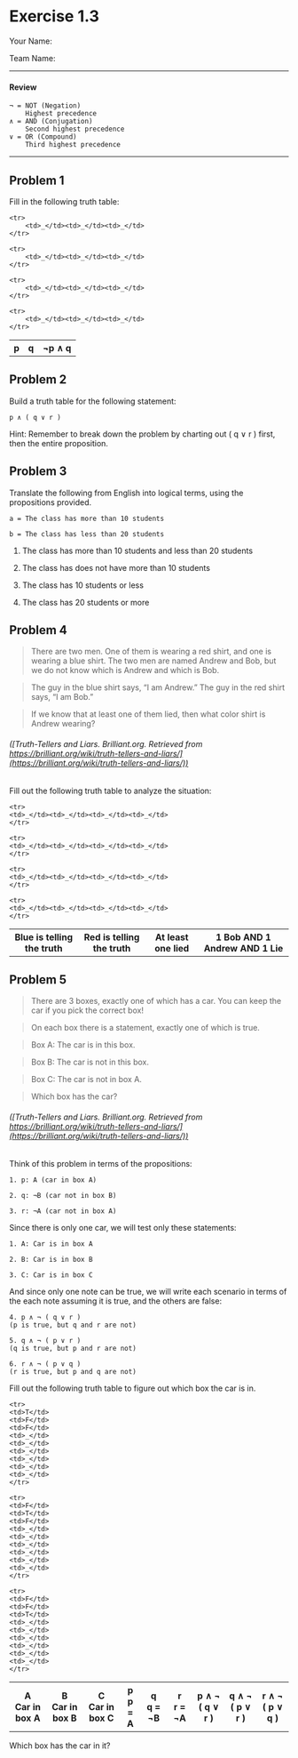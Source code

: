 # Exercise 1.3

Your Name:

Team Name:

---

#### Review

    ¬ = NOT (Negation)
        Highest precedence
    ∧ = AND (Conjugation)
        Second highest precedence
    ∨ = OR (Compound)
        Third highest precedence

--- 

## Problem 1

Fill in the following truth table:

<table>
	<tr>
		<th>p</th><th>q</th><th>¬p ∧ q</th>
	</tr>

	<tr>
		<td>_</td><td>_</td><td>_</td>
	</tr>

	<tr>
		<td>_</td><td>_</td><td>_</td>
	</tr>

	<tr>
		<td>_</td><td>_</td><td>_</td>
	</tr>

	<tr>
		<td>_</td><td>_</td><td>_</td>
	</tr>
</table>

## Problem 2

Build a truth table for the following statement:

	p ∧ ( q ∨ r )

Hint: Remember to break down the problem by charting out ( q ∨ r ) first, then the entire proposition.


## Problem 3

Translate the following from English into logical terms, using the propositions provided.

	a = The class has more than 10 students
	
	b = The class has less than 20 students

1. The class has more than 10 students and less than 20 students

2. The class has does not have more than 10 students

3. The class has 10 students or less

4. The class has 20 students or more


## Problem 4

> There are two men. One of them is wearing a red shirt, and one is wearing a blue shirt. The two men are named Andrew and Bob, but we do not know which is Andrew and which is Bob.

> The guy in the blue shirt says, “I am Andrew.”
> The guy in the red shirt says, “I am Bob.”

> If we know that at least one of them lied, then what color shirt is Andrew wearing?

###### ([Truth-Tellers and Liars. Brilliant.org. Retrieved from https://brilliant.org/wiki/truth-tellers-and-liars/](https://brilliant.org/wiki/truth-tellers-and-liars/))

Fill out the following truth table to analyze the situation:

<table>
    <tr>
	<th>Blue is telling the truth</th>
	<th>Red is telling the truth</th>
	<th>At least one lied</th>
	<th>1 Bob AND 1 Andrew AND 1 Lie</th>
    </tr>
    
    <tr>
	<td>_</td><td>_</td><td>_</td><td>_</td>
    </tr>
    
    <tr>
	<td>_</td><td>_</td><td>_</td><td>_</td>
    </tr>
    
    <tr>
	<td>_</td><td>_</td><td>_</td><td>_</td>
    </tr>
    
    <tr>
	<td>_</td><td>_</td><td>_</td><td>_</td>
    </tr>
</table>

## Problem 5

> There are 3 boxes, exactly one of which has a car. You can keep the car if you pick the correct box!

> On each box there is a statement, exactly one of which is true.

> Box A: The car is in this box.

> Box B: The car is not in this box.

> Box C: The car is not in box A.

> Which box has the car?

###### ([Truth-Tellers and Liars. Brilliant.org. Retrieved from https://brilliant.org/wiki/truth-tellers-and-liars/](https://brilliant.org/wiki/truth-tellers-and-liars/))

Think of this problem in terms of the propositions:

    1. p: A (car in box A)
    
    2. q: ¬B (car not in box B)
    
    3. r: ¬A (car not in box A)
    
Since there is only one car, we will test only these statements:

    1. A: Car is in box A
    
    2. B: Car is in box B
    
    3. C: Car is in box C
    
And since only one note can be true, we will write each scenario in terms
of the each note assuming it is true, and the others are false:

    4. p ∧ ¬ ( q ∨ r )
    (p is true, but q and r are not)
    
    5. q ∧ ¬ ( p ∨ r )
    (q is true, but p and r are not)
     
    6. r ∧ ¬ ( p ∨ q )
    (r is true, but p and q are not)
    
Fill out the following truth table to figure out which box the car is in.


<table>
    <tr>
	<th>A<br>Car in box A</th>
	<th>B<br>Car in box B</th>
	<th>C<br>Car in box C</th>
	<th>p<br>p = A</th>
	<th>q<br>q = ¬B</th>
	<th>r<br>r = ¬A</th>
	<th>p ∧ ¬ ( q ∨ r )</th>
	<th>q ∧ ¬ ( p ∨ r )</th>
	<th>r ∧ ¬ ( p ∨ q )</th>
    </tr>
    
    <tr>
	<td>T</td>
	<td>F</td>
	<td>F</td>
	<td>_</td>
	<td>_</td>
	<td>_</td>
	<td>_</td>
	<td>_</td>
	<td>_</td>
    </tr>
    
    <tr>
	<td>F</td>
	<td>T</td>
	<td>F</td>
	<td>_</td>
	<td>_</td>
	<td>_</td>
	<td>_</td>
	<td>_</td>
	<td>_</td>
    </tr>
    
    <tr>
	<td>F</td>
	<td>F</td>
	<td>T</td>
	<td>_</td>
	<td>_</td>
	<td>_</td>
	<td>_</td>
	<td>_</td>
	<td>_</td>
    </tr>
</table>

Which box has the car in it?
